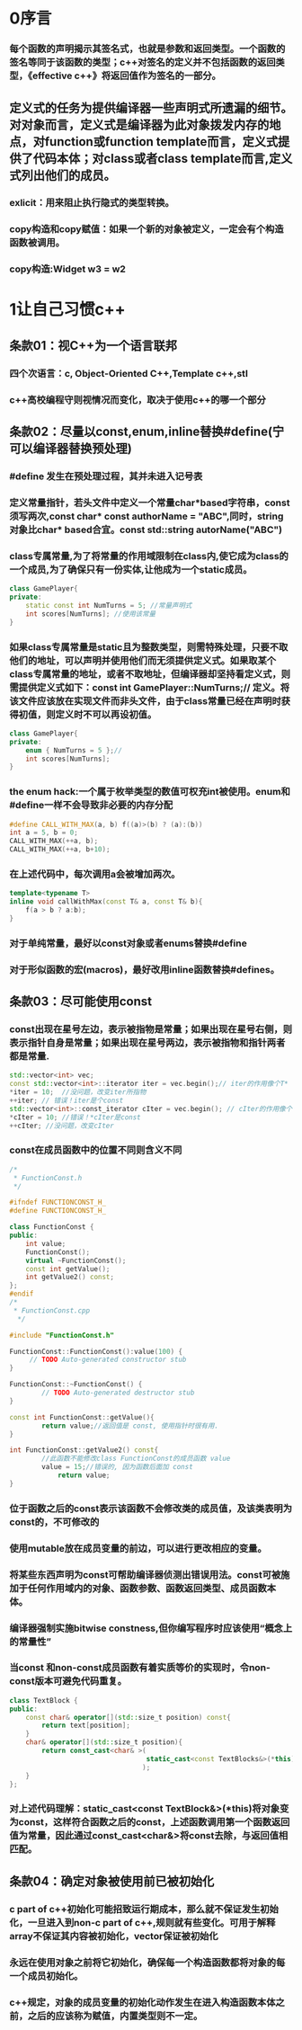 # 0序言
### 每个函数的声明揭示其签名式，也就是参数和返回类型。一个函数的签名等同于该函数的类型；c++对签名的定义并不包括函数的返回类型，《effective c++》将返回值作为签名的一部分。
## 定义式的任务为提供编译器一些声明式所遗漏的细节。对对象而言，定义式是编译器为此对象拨发内存的地点，对function或function template而言，定义式提供了代码本体；对class或者class template而言,定义式列出他们的成员。
### exlicit：用来阻止执行隐式的类型转换。
### copy构造和copy赋值：如果一个新的对象被定义，一定会有个构造函数被调用。
### copy构造:Widget w3 = w2
# 1让自己习惯c++
## 条款01：视C++为一个语言联邦
### 四个次语言：c, Object-Oriented C++,Template c++,stl
### c++高校编程守则视情况而变化，取决于使用c++的哪一个部分
## 条款02：尽量以const,enum,inline替换#define(宁可以编译器替换预处理)
### #define 发生在预处理过程，其并未进入记号表
### 定义常量指针，若头文件中定义一个常量char\*based字符串，const须写两次,const char\* const authorName = "ABC",同时，string对象比char\* based合宜。const std::string autorName("ABC")
### class专属常量,为了将常量的作用域限制在class内,使它成为class的一个成员,为了确保只有一份实体,让他成为一个static成员。
```c++
class GamePlayer{
private:
    static const int NumTurns = 5; //常量声明式
    int scores[NumTurns]; //使用该常量
}

```
### 如果class专属常量是static且为整数类型，则需特殊处理，只要不取他们的地址，可以声明并使用他们而无须提供定义式。如果取某个class专属常量的地址，或者不取地址，但编译器却坚持看定义式，则需提供定义式如下：const int GamePlayer::NumTurns;// 定义。将该文件应该放在实现文件而非头文件，由于class常量已经在声明时获得初值，则定义时不可以再设初值。
```c++
class GamePlayer{
private:
    enum { NumTurns = 5 };//
    int scores[NumTurns];
}
```
### the enum hack:一个属于枚举类型的数值可权充int被使用。enum和#define一样不会导致非必要的内存分配
```c++
#define CALL_WITH_MAX(a, b) f((a)>(b) ? (a):(b))
int a = 5, b = 0;
CALL_WITH_MAX(++a, b);
CALL_WITH_MAX(++a, b+10);
```
### 在上述代码中，每次调用a会被增加两次。
```c++
template<typename T>
inline void callWithMax(const T& a, const T& b){
    f(a > b ? a:b);
}
```
### 对于单纯常量，最好以const对象或者enums替换#define
### 对于形似函数的宏(macros)，最好改用inline函数替换#defines。
## 条款03：尽可能使用const
### const出现在星号左边，表示被指物是常量；如果出现在星号右侧，则表示指针自身是常量；如果出现在星号两边，表示被指物和指针两者都是常量.
```c++
std::vector<int> vec;
const std::vector<int>::iterator iter = vec.begin();// iter的作用像个T* const
*iter = 10;  //没问题，改变iter所指物
++iter; // 错误！iter是个const
std::vector<int>::const_iterator cIter = vec.begin(); // cIter的作用像个const T*
*cIter = 10; //错误！*cIter是const
++cIter; //没问题，改变cIter
```
### const在成员函数中的位置不同则含义不同
```c++
/*
 * FunctionConst.h
 */

#ifndef FUNCTIONCONST_H_
#define FUNCTIONCONST_H_

class FunctionConst {
public:
    int value;
    FunctionConst();
    virtual ~FunctionConst();
    const int getValue();
    int getValue2() const;
};
#endif 
/*
 * FunctionConst.cpp 
  */

#include "FunctionConst.h"

FunctionConst::FunctionConst():value(100) {
     // TODO Auto-generated constructor stub
}

FunctionConst::~FunctionConst() {
        // TODO Auto-generated destructor stub
}

const int FunctionConst::getValue(){
        return value;//返回值是 const, 使用指针时很有用.
}

int FunctionConst::getValue2() const{
        //此函数不能修改class FunctionConst的成员函数 value
        value = 15;//错误的, 因为函数后面加 const
            return value;
}
```
### 位于函数之后的const表示该函数不会修改类的成员值，及该类表明为const的，不可修改的
### 使用mutable放在成员变量的前边，可以进行更改相应的变量。
### 将某些东西声明为const可帮助编译器侦测出错误用法。const可被施加于任何作用域内的对象、函数参数、函数返回类型、成员函数本体。
### 编译器强制实施bitwise constness,但你编写程序时应该使用“概念上的常量性”
### 当const 和non-const成员函数有着实质等价的实现时，令non-const版本可避免代码重复。
```c++
class TextBlock {
public:
    const char& operator[](std::size_t position) const{
        return text[position];
    }
    char& operator[](std::size_t position){
        return const_cast<char& >(
                                  static_cast<const TextBlocks&>(*this)[position];
                                 );
    }
};

```
### 对上述代码理解：static_cast<const TextBlock&>(\*this)将对象变为const，这样符合函数之后的const，上述函数调用第一个函数返回值为常量，因此通过const_cast<char&>将const去除，与返回值相匹配。
## 条款04：确定对象被使用前已被初始化
### c part of c++初始化可能招致运行期成本，那么就不保证发生初始化，一旦进入到non-c part of c++,规则就有些变化。可用于解释array不保证其内容被初始化，vector保证被初始化
### 永远在使用对象之前将它初始化，确保每一个构造函数都将对象的每一个成员初始化。
### c++规定，对象的成员变量的初始化动作发生在进入构造函数本体之前，之后的应该称为赋值，内置类型则不一定。
